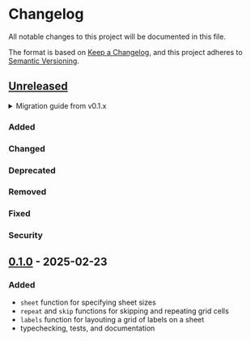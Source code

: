# Changelog

All notable changes to this project will be documented in this file.

The format is based on [Keep a Changelog](https://keepachangelog.com/en/1.1.0/),
and this project adheres to [Semantic Versioning](https://semver.org/spec/v2.0.0.html).

## [Unreleased]

<details>
<summary>Migration guide from v0.1.x</summary>

<!-- Write migration guide here -->

</details>

### Added

### Changed

### Deprecated

### Removed

### Fixed

### Security

## [0.1.0] - 2025-02-23

### Added

- `sheet` function for specifying sheet sizes
- `repeat` and `skip` functions for skipping and repeating grid cells
- `labels` function for layouting a grid of labels on a sheet
- typechecking, tests, and documentation


[Unreleased]: https://github.com/SillyFreak/typst-etikett/compare/v0.1.0...HEAD
[0.1.0]: https://github.com/SillyFreak/typst-etikett/releases/tag/v0.1.0
